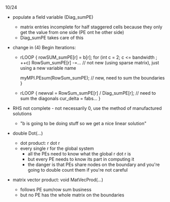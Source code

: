 10/24

- populate a field variable (Diag_sumPE)
  - matrix entries incomplete for half staggered cells because they only get the value from one side (PE ont he other side)
  - Diag_sumPE takes care of this
- change in (4) Begin Iterations:

  - rLOOP {
    rowSUM_sumPE[r] = b[r];
    for (int c = 2; c <= bandwidth ; ++c) RowSum_sumPE[r] -=... // not new (using sparse matrix), just using a new variable name

    myMPI.PEsum(RowSum_sumPE); // new, need to sum the boundaries
    }

  - rLOOP {
    newval = RowSum_sumPE[r] / Diag_sumPE[r]; // need to sum the diagonals
    cur_delta = fabs...
    }

- RHS not complete - not necessarily 0, use the method of manufactured solutions
  - "b is going to be doing stuff so we get a nice linear solution"
- double Dot(...)
  - dot product: r dot r
  - every single r for the global system
    - all the PEs need to know what the global r dot r is
    - but every PE needs to know its part in computing it
    - the danger is that PEs share nodes on the boundary and you're going to double count them if you're not careful
- matrix vector product: void MatVecProd(...)
  - follows PE sum/row sum business
  - but no PE has the whole matrix on the boundaries
